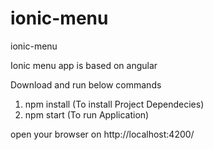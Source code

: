# ionic-menu
ionic-menu

Ionic menu app is based on angular

Download and run below commands

1. npm install (To install Project Dependecies)
2. npm start (To run Application)

open your browser on http://localhost:4200/
